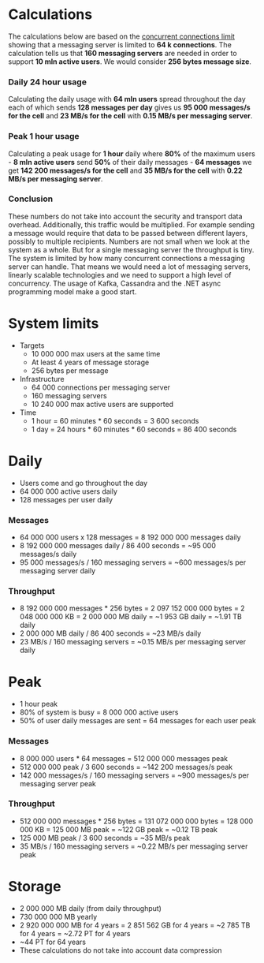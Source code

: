 # Calculations

The calculations below are based on the [concurrent connections limit](research-connection-limit.md) showing that a messaging server is limited to **64 k connections**. The calculation tells us that **160 messaging servers** are needed in order to support **10 mln active users**. We would consider **256 bytes message size**.

### Daily 24 hour usage

Calculating the daily usage with **64 mln users** spread throughout the day each of which sends **128 messages per day** gives us **95 000 messages/s for the cell** and **23 MB/s for the cell** with **0.15 MB/s per messaging server**.

### Peak 1 hour usage

Calculating a peak usage for **1 hour** daily where **80%** of the maximum users - **8 mln active users** send **50%** of their daily messages - **64 messages** we get **142 200 messages/s for the cell** and **35 MB/s for the cell** with **0.22 MB/s per messaging server**.

### Conclusion

These numbers do not take into account the security and transport data overhead. Additionally, this traffic would be multiplied. For example sending a message would require that data to be passed between different layers, possibly to multiple recipients. Numbers are not small when we look at the system as a whole. But for a single messaging server the throughput is tiny. The system is limited by how many concurrent connections a messaging server can handle. That means we would need a lot of messaging servers, linearly scalable technologies and we need to support a high level of concurrency. The usage of Kafka, Cassandra and the .NET async programming model make a good start.

# System limits

* Targets
  - 10 000 000 max users at the same time
  - At least 4 years of message storage
  - 256 bytes per message
* Infrastructure
  - 64 000 connections per messaging server
  - 160 messaging servers
  - 10 240 000 max active users are supported
* Time
  - 1 hour = 60 minutes * 60 seconds = 3 600 seconds
  - 1 day = 24 hours * 60 minutes * 60 seconds = 86 400 seconds

# Daily

* Users come and go throughout the day
* 64 000 000 active users daily
* 128 messages per user daily

### Messages

* 64 000 000 users x 128 messages = 8 192 000 000 messages daily
* 8 192 000 000 messages daily / 86 400 seconds = ~95 000 messages/s daily
* 95 000 messages/s / 160 messaging servers = ~600 messages/s per messaging server daily

### Throughput

* 8 192 000 000 messages * 256 bytes = 2 097 152 000 000 bytes = 2 048 000 000 KB = 2 000 000 MB daily = ~1 953 GB daily = ~1.91 TB daily
* 2 000 000 MB daily / 86 400 seconds  = ~23 MB/s daily
* 23 MB/s / 160 messaging servers = ~0.15 MB/s per messaging server daily

# Peak

* 1 hour peak
* 80% of system is busy = 8 000 000 active users
* 50% of user daily messages are sent = 64 messages for each user peak

### Messages

* 8 000 000 users * 64 messages = 512 000 000 messages peak
* 512 000 000 peak / 3 600 seconds = ~142 200 messages/s peak
* 142 000 messages/s / 160 messaging servers = ~900 messages/s per messaging server peak

### Throughput

* 512 000 000 messages * 256 bytes = 131 072 000 000 bytes = 128 000 000 KB = 125 000 MB peak = ~122 GB peak = ~0.12 TB peak
* 125 000 MB peak / 3 600 seconds = ~35 MB/s peak
* 35 MB/s / 160 messaging servers = ~0.22 MB/s per messaging server peak

# Storage

* 2 000 000 MB daily (from daily throughput)
* 730 000 000 MB yearly
* 2 920 000 000 MB for 4 years = 2 851 562 GB for 4 years = ~2 785 TB for 4 years = ~2.72 PT for 4 years
* ~44 PT for 64 years
* These calculations do not take into account data compression
